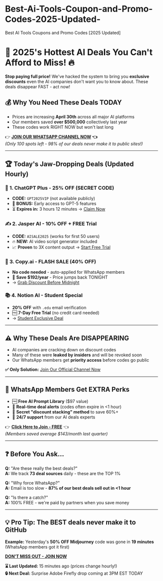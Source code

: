 # Best-Ai-Tools-Coupon-and-Promo-Codes-2025-Updated-
Best AI Tools Coupons and Promo Codes [2025 Updated]
# 🚀 **2025's Hottest AI Deals You Can't Afford to Miss!** 🔥

**Stop paying full price!** We've hacked the system to bring you **exclusive discounts** even the AI companies don't want you to know about. These deals disappear FAST - act now!

## 💰 **Why You Need These Deals TODAY**
- Prices are increasing **April 30th** across all major AI platforms
- Our members saved **over $500,000** collectively last year
- These codes work RIGHT NOW but won't last long

👉 **[JOIN OUR WHATSAPP CHANNEL NOW](https://whatsapp.com/channel/0029Vb5zNCa7z4kmiXtolk2q) 👈**  
*(Only 100 spots left - 98% of our deals never make it to public sites!)*

---

## 🏆 **Today's Jaw-Dropping Deals** (Updated Hourly)

### 🤖 **1. ChatGPT Plus - 25% OFF (SECRET CODE)**
   - **CODE:** `GPT2025VIP` (not available publicly)
   - 🎁 **BONUS:** Early access to GPT-5 features
   - ⏳ **Expires in:** 3 hours 12 minutes → [Claim Now](https://whatsapp.com/channel/0029Vb5zNCa7z4kmiXtolk2q)

### ✍️ **2. Jasper AI - 10% OFF + FREE Trial**
   - **CODE:** `AISALE2025` (works for first 50 users)
   - 🔥 **NEW:** AI video script generator included
   - 📈 **Proven** to 3X content output → [Start Free Trial](https://whatsapp.com/channel/0029Vb5zNCa7z4kmiXtolk2q)

### 🎨 **3. Copy.ai - FLASH SALE (40% OFF)**
   - **No code needed** - auto-applied for WhatsApp members
   - 💸 **Save $192/year** - Price jumps back TONIGHT
   - → [Grab Discount Before Midnight](https://whatsapp.com/channel/0029Vb5zNCa7z4kmiXtolk2q)

### 📚 **4. Notion AI - Student Special**
   - **20% OFF** with `.edu` email verification
   - 🆓 **7-Day Free Trial** (no credit card needed)
   - → [Student Exclusive Deal](https://whatsapp.com/channel/0029Vb5zNCa7z4kmiXtolk2q)

---

## ⚠️ **Why These Deals Are DISAPPEARING**
- AI companies are cracking down on discount codes
- Many of these were **leaked by insiders** and will be revoked soon
- Our WhatsApp members get **priority access** before codes go public

**✅ Only Solution:** [Join Our Official Channel Now](https://whatsapp.com/channel/0029Vb5zNCa7z4kmiXtolk2q)

---

## 🎁 **WhatsApp Members Get EXTRA Perks**
- 🆓 **Free AI Prompt Library** ($97 value)
- 🔔 **Real-time deal alerts** (codes often expire in <1 hour)
- 🤫 **Secret "discount stacking" method** to save 60%+
- 💬 **24/7 support** from our AI deals experts

👉 **[Click Here to Join - FREE](https://whatsapp.com/channel/0029Vb5zNCa7z4kmiXtolk2q)** 👈  
*(Members saved average $143/month last quarter)*

---

## ❓ **Before You Ask...**
**Q:** "Are these really the best deals?"  
**A:** We track **73 deal sources** daily - these are the TOP 1%  

**Q:** "Why force WhatsApp?"  
**A:** Email is too slow - **87% of our best deals sell out in <1 hour**  

**Q:** "Is there a catch?"  
**A:** 100% FREE - we're paid by partners when you save money  

---

## 💡 **Pro Tip:** The BEST deals never make it to GitHub  
**Example:** Yesterday's **50% OFF Midjourney** code was gone in **19 minutes** (WhatsApp members got it first)

**[DON'T MISS OUT - JOIN NOW](https://whatsapp.com/channel/0029Vb5zNCa7z4kmiXtolk2q)**  

**⌛ Last Updated:** 15 minutes ago (prices change hourly!)  
**🔒 Next Deal:** Surprise Adobe Firefly drop coming at 3PM EST TODAY
